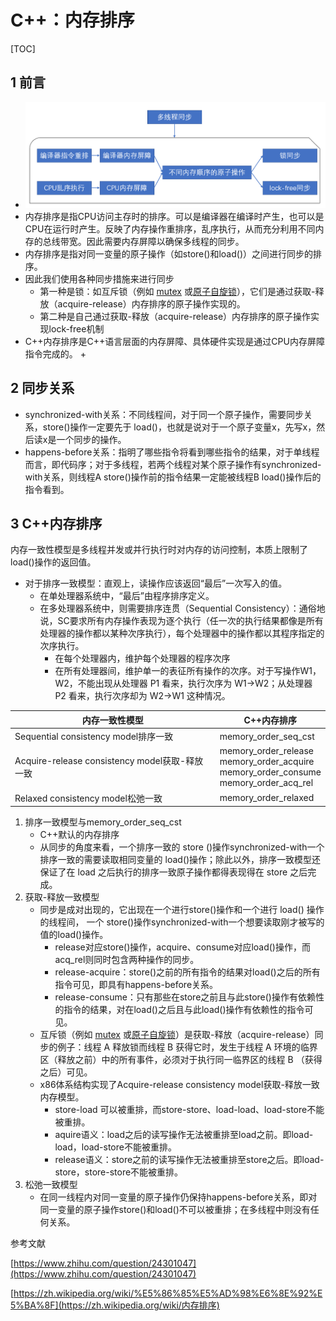 # C++：内存排序

[TOC]

## 1 前言

+ ![图](./images/内存排序.png)
+ 内存排序是指CPU访问主存时的排序。可以是编译器在编译时产生，也可以是CPU在运行时产生。反映了内存操作重排序，乱序执行，从而充分利用不同内存的总线带宽。因此需要内存屏障以确保多线程的同步。
+ 内存排序是指对同一变量的原子操作（如store()和load()）之间进行同步的排序。
+ 因此我们使用各种同步措施来进行同步
  + 第一种是锁：如互斥锁（例如 [mutex](https://zh.cppreference.com/w/cpp/thread/mutex) 或[原子自旋锁](https://zh.cppreference.com/w/cpp/atomic/atomic_flag)），它们是通过获取-释放（acquire-release）内存排序的原子操作实现的。
  + 第二种是自己通过获取-释放（acquire-release）内存排序的原子操作实现lock-free机制
+ C++内存排序是C++语言层面的内存屏障、具体硬件实现是通过CPU内存屏障指令完成的。
  + 

## 2 同步关系

- synchronized-with关系：不同线程间，对于同一个原子操作，需要同步关系，store()操作一定要先于 load()，也就是说对于一个原子变量x，先写x，然后读x是一个同步的操作。
- happens-before关系：指明了哪些指令将看到哪些指令的结果，对于单线程而言，即代码序；对于多线程，若两个线程对某个原子操作有synchronized-with关系，则线程A store()操作前的指令结果一定能被线程B load()操作后的指令看到。

## 3 C++内存排序

内存一致性模型是多线程并发或并行执行时对内存的访问控制，本质上限制了load()操作的返回值。

+ 对于排序一致模型：直观上，读操作应该返回“最后”一次写入的值。
  + 在单处理器系统中，“最后”由程序排序定义。
  + 在多处理器系统中，则需要排序连贯（Sequential Consistency）：通俗地说，SC要求所有内存操作表现为逐个执行（任一次的执行结果都像是所有处理器的操作都以某种次序执行），每个处理器中的操作都以其程序指定的次序执行。
    + 在每个处理器内，维护每个处理器的程序次序
    + 在所有处理器间，维护单一的表征所有操作的次序。对于写操作W1，W2，不能出现从处理器 P1 看来，执行次序为 W1->W2；从处理器 P2 看来，执行次序却为 W2->W1 这种情况。

| 内存一致性模型                                 | C++内存排序                                                  |
| ---------------------------------------------- | ------------------------------------------------------------ |
| Sequential consistency model排序一致           | memory_order_seq_cst                                         |
| Acquire-release consistency model获取-释放一致 | memory_order_release<br />memory_order_acquire<br />memory_order_consume<br />memory_order_acq_rel |
| Relaxed consistency model松弛一致              | memory_order_relaxed                                         |

1. 排序一致模型与memory_order_seq_cst
   + C++默认的内存排序
   + 从同步的角度来看，一个排序一致的 store ()操作synchronized-with一个排序一致的需要读取相同变量的 load()操作；除此以外，排序一致模型还保证了在 load 之后执行的排序一致原子操作都得表现得在 store 之后完成。
2. 获取-释放一致模型
   + 同步是成对出现的，它出现在一个进行store()操作和一个进行 load() 操作的线程间， 一个 store()操作synchronized-with一个想要读取刚才被写的值的load()操作。
     + release对应store()操作，acquire、consume对应load()操作，而acq_rel则同时包含两种操作的同步。
     + release-acquire：store()之前的所有指令的结果对load()之后的所有指令可见，即具有happens-before关系。
     + release-consume：只有那些在store之前且与此store()操作有依赖性的指令的结果，对在load()之后且与此load()操作有依赖性的指令可见。
   + 互斥锁（例如 [mutex](https://zh.cppreference.com/w/cpp/thread/mutex) 或[原子自旋锁](https://zh.cppreference.com/w/cpp/atomic/atomic_flag)）是获取-释放（acquire-release）同步的例子：线程 A 释放锁而线程 B 获得它时，发生于线程 A 环境的临界区（释放之前）中的所有事件，必须对于执行同一临界区的线程 B （获得之后）可见。
   + x86体系结构实现了Acquire-release consistency model获取-释放一致内存模型。
     + store-load 可以被重排，而store-store、load-load、load-store不能被重排。
     + aquire语义：load之后的读写操作无法被重排至load之前。即load-load，load-store不能被重排。
     + release语义：store之前的读写操作无法被重排至store之后。即load-store，store-store不能被重排。
3. 松弛一致模型
   + 在同一线程内对同一变量的原子操作仍保持happens-before关系，即对同一变量的原子操作store()和load()不可以被重排；在多线程中则没有任何关系。

参考文献

[https://www.zhihu.com/question/24301047](https://www.zhihu.com/question/24301047)

[https://zh.wikipedia.org/wiki/%E5%86%85%E5%AD%98%E6%8E%92%E5%BA%8F](https://zh.wikipedia.org/wiki/内存排序)